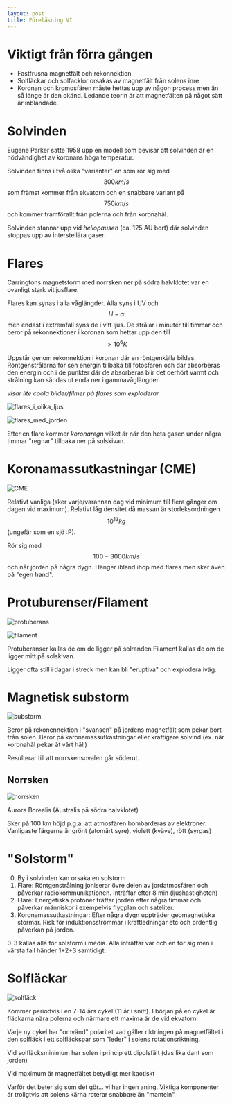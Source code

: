 ```yaml
---
layout: post
title: Föreläsning VI
---
```


# Viktigt från förra gången

* Fastfrusna magnetfält och rekonnektion
* Solfläckar och solfacklor orsakas av magnetfält från solens inre
* Koronan och kromosfären måste hettas upp av någon process men än så länge är den okänd. Ledande teorin är att magnetfälten på något sätt är inblandade.

# Solvinden

Eugene Parker satte 1958 upp en modell som bevisar att solvinden är en nödvändighet av koronans höga temperatur.

Solvinden finns i två olika "varianter" en som rör sig med $$300 km/s$$ som främst kommer från ekvatorn och en snabbare variant på $$750 km/s$$ och kommer framförallt från polerna och från koronahål.

Solvinden stannar upp vid _heliopausen_ (ca. 125 AU bort) där solvinden stoppas upp av interstellära gaser.

# Flares

Carringtons magnetstorm med norrsken ner på södra halvklotet var en ovanligt stark vitljusflare.

Flares kan synas i alla våglängder. Alla syns i UV och $$H-\alpha$$ men endast i extremfall syns de i vitt ljus. De strålar i minuter till timmar och beror på rekonnektioner i koronan som hettar upp den till $$> 10^6 K$$

Uppstår genom rekonnektion i koronan där en röntgenkälla bildas. Röntgenstrålarna för sen energin tillbaka till fotosfären och där absorberas den energin och i de punkter där de absorberas blir det oerhört varmt och strålning kan sändas ut enda ner i gammavåglängder.

_visar lite coola bilder/filmer på flares som exploderar_

![flares_i_olika_ljus](https://www.nasa.gov/sites/default/files/multi_wavelength_feb_25_pre-flare_1.jpg)

![flares_med_jorden](http://cdn.zmescience.com/wp-content/uploads/2012/09/coronal-ejection.jpg)

Efter en flare kommer _koronaregn_ vilket är när den heta gasen under några timmar "regnar" tillbaka ner på solskivan.

# Koronamassutkastningar (CME)

![CME](https://svs.gsfc.nasa.gov/vis/a010000/a011000/a011095/Aug_31_CME_4_Panel.jpg)

Relativt vanliga (sker varje/varannan dag vid minimum till flera gånger om dagen vid maximum). Relativt låg densitet då massan är storleksordningen $$10^13 kg$$ (ungefär som en sjö :P).

Rör sig med $$100-3000 km/s$$ och når jorden på några dygn. Hänger ibland ihop med flares men sker även på "egen hand".

# Protuburenser/Filament

![protuberans](http://solar.physics.montana.edu/ypop/Spotlight/Tour/images/corona2.gif)

![filament](http://solar.physics.montana.edu/ypop/Spotlight/Tour/images/filament.gif)

Protuberanser kallas de om de ligger på solranden
Filament kallas de om de ligger mitt på solskivan.

Ligger ofta still i dagar i streck men kan bli "eruptiva" och explodera iväg.

# Magnetisk substorm

![substorm](https://www.universetoday.com/wp-content/uploads/2011/09/mercury2.jpg)

Beror på rekonennektion i "svansen" på jordens magnetfält som pekar bort från solen. Beror på karonamassutkastningar eller kraftigare solvind (ex. när koronahål pekar åt vårt håll)

Resulterar till att norrskensovalen går söderut.

## Norrsken

![norrsken](https://i.pinimg.com/736x/46/d3/2f/46d32f07520ed517b934ce1e617c2ee3--northern-lights-norway-see-the-northern-lights.jpg)

Aurora Borealis (Australis på södra halvklotet)

Sker på 100 km höjd p.g.a. att atmosfären bombarderas av elektroner. Vanligaste färgerna är grönt (atomärt syre), violett (kväve), rött (syrgas)

# "Solstorm"

0. By i solvinden kan orsaka en solstorm
1. Flare: Röntgenstrålning joniserar övre delen av jordatmosfären och påverkar radiokommunikationen. Inträffar efter 8 min (ljushastigheten)
2. Flare: Energetiska protoner träffar jorden efter några timmar och påverkar människor i exempelvis flygplan och sateliter.
3. Koronamassutkastningar: Efter några dygn uppträder geomagnetiska stormar. Risk för induktionsströmmar i kraftledningar etc och ordentlig påverkan på jorden.

0-3 kallas alla för solstorm i media. Alla inträffar var och en för sig men i värsta fall händer 1+2+3 samtidigt.

# Solfläckar

![solfläck](http://www.enchantedlearning.com/sgifs/Sunspotdiagram.GIF)

Kommer periodvis i en 7-14 års cykel (11 år i snitt). I början på en cykel är fläckarna nära polerna och närmare ett maxima är de vid ekvatorn.

Varje ny cykel har "omvänd" polaritet vad gäller riktningen på magnetfältet i den solfläck i ett solfläckspar som "leder" i solens rotationsriktning.

Vid solfläcksminimum har solen i princip ett dipolsfält (dvs lika dant som jorden)

Vid maximum är magnetfältet betydligt mer kaotiskt

Varför det beter sig som det gör... vi har ingen aning. Viktiga komponenter är troligtvis att solens kärna roterar snabbare än "manteln"












































